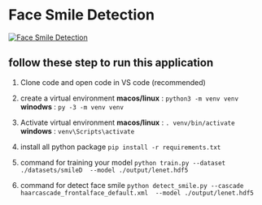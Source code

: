# Face Smile Detection

[![Face Smile Detection](https://img.youtube.com/vi/eC_GfTEylSw/0.jpg)](https://www.youtube.com/watch?v=eC_GfTEylSw)

## follow these step to run this application 
 
1. Clone code  and open code in VS code (recommended)
2. create a virtual environment 
   **macos/linux** : `python3 -m venv venv`
   **winodws** : `py -3 -m venv venv`
3. Activate virtual environment 
   **macos/linux** :  `. venv/bin/activate`
   **windows** : `venv\Scripts\activate`
   
4. install all python package 
   `pip install -r requirements.txt`
5. command for training your model
   `python train.py --dataset ./datasets/smileD  --model ./output/lenet.hdf5`
6. command for detect face smile 
    `python detect_smile.py --cascade haarcascade_frontalface_default.xml  --model ./output/lenet.hdf5`
